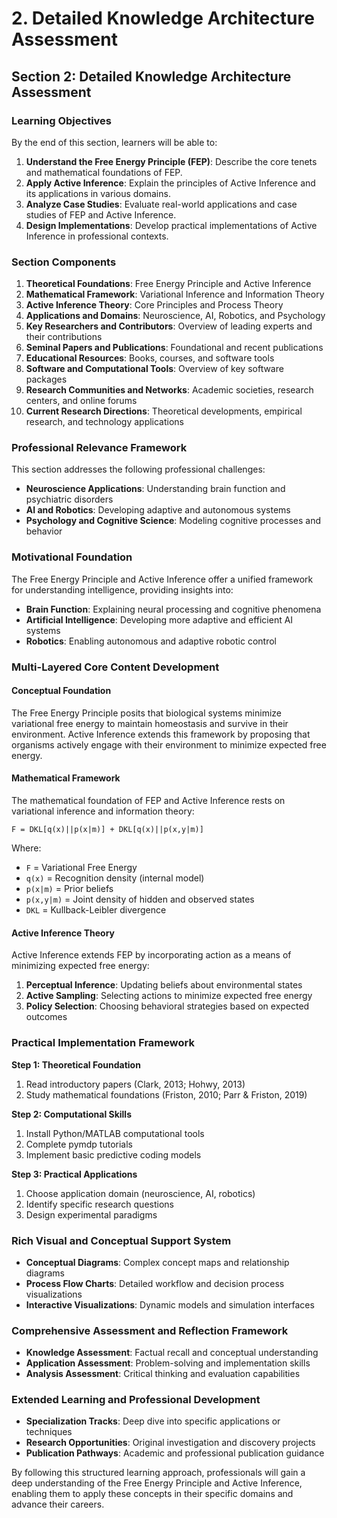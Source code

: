 # 2. Detailed Knowledge Architecture Assessment

## Section 2: Detailed Knowledge Architecture Assessment

### Learning Objectives

By the end of this section, learners will be able to:

1. **Understand the Free Energy Principle (FEP)**: Describe the core tenets and mathematical foundations of FEP.
2. **Apply Active Inference**: Explain the principles of Active Inference and its applications in various domains.
3. **Analyze Case Studies**: Evaluate real-world applications and case studies of FEP and Active Inference.
4. **Design Implementations**: Develop practical implementations of Active Inference in professional contexts.

### Section Components

1. **Theoretical Foundations**: Free Energy Principle and Active Inference
2. **Mathematical Framework**: Variational Inference and Information Theory
3. **Active Inference Theory**: Core Principles and Process Theory
4. **Applications and Domains**: Neuroscience, AI, Robotics, and Psychology
5. **Key Researchers and Contributors**: Overview of leading experts and their contributions
6. **Seminal Papers and Publications**: Foundational and recent publications
7. **Educational Resources**: Books, courses, and software tools
8. **Software and Computational Tools**: Overview of key software packages
9. **Research Communities and Networks**: Academic societies, research centers, and online forums
10. **Current Research Directions**: Theoretical developments, empirical research, and technology applications

### Professional Relevance Framework

This section addresses the following professional challenges:

- **Neuroscience Applications**: Understanding brain function and psychiatric disorders
- **AI and Robotics**: Developing adaptive and autonomous systems
- **Psychology and Cognitive Science**: Modeling cognitive processes and behavior

### Motivational Foundation

The Free Energy Principle and Active Inference offer a unified framework for understanding intelligence, providing insights into:

- **Brain Function**: Explaining neural processing and cognitive phenomena
- **Artificial Intelligence**: Developing more adaptive and efficient AI systems
- **Robotics**: Enabling autonomous and adaptive robotic control

### Multi-Layered Core Content Development

#### Conceptual Foundation

The Free Energy Principle posits that biological systems minimize variational free energy to maintain homeostasis and survive in their environment. Active Inference extends this framework by proposing that organisms actively engage with their environment to minimize expected free energy.

#### Mathematical Framework

The mathematical foundation of FEP and Active Inference rests on variational inference and information theory:

```mathematical
F = DKL[q(x)||p(x|m)] + DKL[q(x)||p(x,y|m)]
```

Where:

- `F` = Variational Free Energy
- `q(x)` = Recognition density (internal model)
- `p(x|m)` = Prior beliefs
- `p(x,y|m)` = Joint density of hidden and observed states
- `DKL` = Kullback-Leibler divergence

#### Active Inference Theory

Active Inference extends FEP by incorporating action as a means of minimizing expected free energy:

1. **Perceptual Inference**: Updating beliefs about environmental states
2. **Active Sampling**: Selecting actions to minimize expected free energy
3. **Policy Selection**: Choosing behavioral strategies based on expected outcomes

### Practical Implementation Framework

**Step 1: Theoretical Foundation**

1. Read introductory papers (Clark, 2013; Hohwy, 2013)
2. Study mathematical foundations (Friston, 2010; Parr & Friston, 2019)

**Step 2: Computational Skills**

1. Install Python/MATLAB computational tools
2. Complete pymdp tutorials
3. Implement basic predictive coding models

**Step 3: Practical Applications**

1. Choose application domain (neuroscience, AI, robotics)
2. Identify specific research questions
3. Design experimental paradigms

### Rich Visual and Conceptual Support System

- **Conceptual Diagrams**: Complex concept maps and relationship diagrams
- **Process Flow Charts**: Detailed workflow and decision process visualizations
- **Interactive Visualizations**: Dynamic models and simulation interfaces

### Comprehensive Assessment and Reflection Framework

- **Knowledge Assessment**: Factual recall and conceptual understanding
- **Application Assessment**: Problem-solving and implementation skills
- **Analysis Assessment**: Critical thinking and evaluation capabilities

### Extended Learning and Professional Development

- **Specialization Tracks**: Deep dive into specific applications or techniques
- **Research Opportunities**: Original investigation and discovery projects
- **Publication Pathways**: Academic and professional publication guidance

By following this structured learning approach, professionals will gain a deep understanding of the Free Energy Principle and Active Inference, enabling them to apply these concepts in their specific domains and advance their careers.